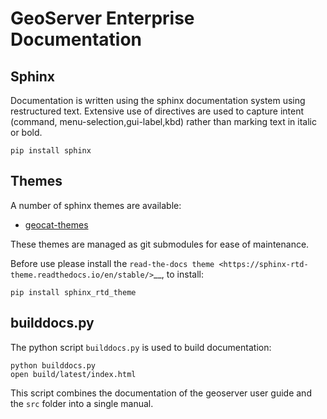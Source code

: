 # GeoServer Enterprise Documentation

## Sphinx

Documentation is written using the sphinx documentation system using restructured text. Extensive use of directives are used to capture intent (command, menu-selection,gui-label,kbd) rather than marking text in italic or bold.

```
pip install sphinx
```

## Themes

A number of sphinx themes are available:

* [geocat-themes](https://github.com/GeoCat/geocat-themes)

These themes are managed as git submodules for ease of maintenance.

Before use please install the `read-the-docs theme <https://sphinx-rtd-theme.readthedocs.io/en/stable/>`__, to install:

```
pip install sphinx_rtd_theme
```

## builddocs.py

The python script ``builddocs.py`` is used to build documentation:

```
python builddocs.py
open build/latest/index.html
```

This script combines the documentation of the geoserver user guide and the ``src`` folder into a single manual.

